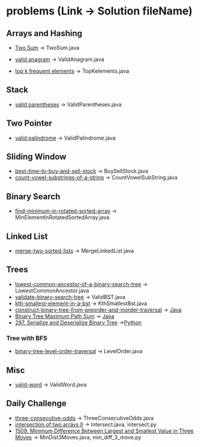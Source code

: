 # problems (Link -> Solution fileName)

## Arrays and Hashing
 - [Two Sum](https://leetcode.com/problems/two-sum/description/) -> TwoSum.java

 - [valid anagram](https://leetcode.com/problems/valid-anagram/description/) -> ValidAnagram.java
 
 - [top k frequent elements](https://leetcode.com/problems/top-k-frequent-elements/description/)  -> TopKelements.java

## Stack
 - [valid parentheses](https://leetcode.com/problems/valid-parentheses/description/) -> ValidParentheses.java
 
## Two Pointer
 - [valid palindrome](https://leetcode.com/problems/valid-palindrome/description/) -> ValidPalindrome.java
 
## Sliding Window
 - [best-time-to-buy-and-sell-stock](https://leetcode.com/problems/best-time-to-buy-and-sell-stock/description/) -> BuySellStock.java
 - [count-vowel-substrings-of-a-string](https://leetcode.com/problems/count-vowel-substrings-of-a-string/description/) -> CountVowelSubString.java
 
## Binary Search
- [find-minimum-in-rotated-sorted-array](https://leetcode.com/problems/find-minimum-in-rotated-sorted-array/) -> MinElementInRotatedSortedArray.java

## Linked List
- [merge-two-sorted-lists](https://leetcode.com/problems/merge-two-sorted-lists/description/) -> MergeLinkedList.java
	
## Trees
- [lowest-common-ancestor-of-a-binary-search-tree](https://leetcode.com/problems/lowest-common-ancestor-of-a-binary-search-tree/description/) -> LowestCommonAncestor.java
- [validate-binary-search-tree](https://leetcode.com/problems/validate-binary-search-tree/) -> ValidBST.java
- [kth-smallest-element-in-a-bst](https://leetcode.com/problems/kth-smallest-element-in-a-bst/description/) -> KthSmallestBst.java
- [construct-binary-tree-from-preorder-and-inorder-traversal](https://leetcode.com/problems/construct-binary-tree-from-preorder-and-inorder-traversal/description/) ->  [Java](src/main/java/com/leetcode/trees/ContructBST.java)
- [Binary Tree Maximum Path Sum](https://leetcode.com/problems/binary-tree-maximum-path-sum/description/) ->  [Java](src/main/java/com/leetcode/trees/BinaryTreeMaxPath.java)
- [297. Serialize and Deserialize Binary Tree](https://leetcode.com/problems/serialize-and-deserialize-binary-tree/) ->[Python](python/serialize_deserialize_binary_tree.py)
### Tree with BFS
- [binary-tree-level-order-traversal](https://leetcode.com/problems/binary-tree-level-order-traversal/description/) -> LevelOrder.java
## Misc
- [valid-word](https://leetcode.com/problems/valid-word/description/) -> ValidWord.java
## Daily Challenge
- [three-consecutive-odds](https://leetcode.com/problems/three-consecutive-odds/description) -> ThreeConsecutiveOdds.java 
- [intersection of two arrays II](https://leetcode.com/problems/intersection-of-two-arrays-ii) -> Intersect.java, intersect.py
- [1509. Minimum Difference Between Largest and Smallest Value in Three Moves](https://leetcode.com/problems/minimum-difference-between-largest-and-smallest-value-in-three-moves) -> MinDist3Moves.java, min_diff_3_move.py

